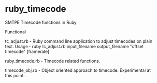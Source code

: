 ruby_timecode
=============

SMTPE Timecode functions in Ruby

Functional

tc_adjust.rb - Ruby command line application to adjust timecodes on plain text.
  Usage - ruby tc_adjust.rb input_filename output_filename "offset timecode" [framerate]

ruby_timecode.rb - Timecode related functions.

timecode_obj.rb - Object oriented approach to timecode. Experimental at this point.
